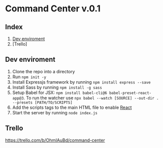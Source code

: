 # Command Center v.0.1

## Index

1. [Dev enviroment](https://github.com/GDoval/CommandCenter_node/blob/master/README.md#dev-enviroment)
2. [Trello]

## Dev enviroment

1. Clone the repo into a directory
2. Run `npm init -y`
3. Install Expressjs framework by running `npm install express --save`
4. Install Sass by running `npm install -g sass`
5. Setup Babel for JSX: `npm install babel-cli@6 babel-preset-react-app@3`. To run the watcher use
`npx babel --watch [SOURCE] --out-dir . --presets [PATH/TO/SCRIPTS]`
6. Add the scripts tags to the main HTML file to enable [React](https://reactjs.org/docs/add-react-to-a-website.html)
7. Start the server by running `node index.js`

## Trello

https://trello.com/b/OhmIAuBd/command-center

